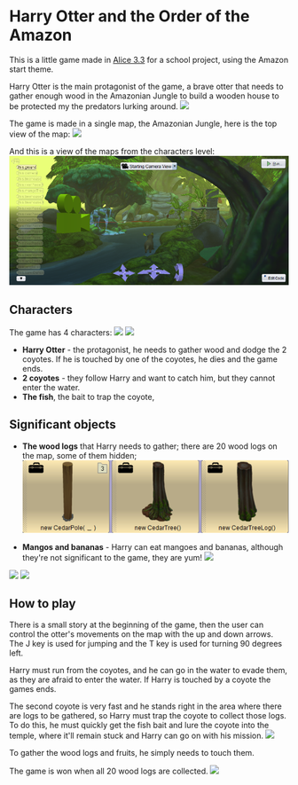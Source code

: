 # Harry Otter and the Order of the Amazon

This is a little game made in [Alice 3.3](https://www.alice.org/) for a school project, using the Amazon start theme.

Harry Otter is the main protagonist of the game, a brave otter that needs to gather enough wood in the Amazonian Jungle to build a wooden house to be protected my the predators lurking around.
![](./images/start-story.png "")

The game is made in a single map, the Amazonian Jungle, here is the top view of the map:
![](./images/jungle-map-top-view.png "")

And this is a view of the maps from the characters level:
![](./images/amazon-jungle-map-character-level.png "")

## Characters
The game has 4 characters:
![](./images/characters.png "")
![](./images/characters-on-map.png "")

- **Harry Otter** - the protagonist, he needs to gather wood and dodge the 2 coyotes. If he is touched by one of the coyotes, he dies and the game ends.
- **2 coyotes** - they follow Harry and want to catch him, but they cannot enter the water.
- **The fish**, the bait to trap the coyote,

## Significant objects
- **The wood logs** that Harry needs to gather; there are 20 wood logs on the map, some of them hidden;
![](./images/logs.png "")

- **Mangos and bananas** - Harry can eat mangoes and bananas, although they're not significant to the game, they are yum!
![](./images/mangos-and-bananas.png "")

![](./images/significant-objects-on-map.png "")
![](./images/gathering-fruits-and-logs.png "")

## How to play
There is a small story at the beginning of the game, then the user can control the otter's movements on the map with the up and down arrows. The J key is used for jumping and the T key is used for turning 90 degrees left.

Harry must run from the coyotes, and he can go in the water to evade them, as they are afraid to enter the water. If Harry is touched by a coyote the games ends.

The second coyote is very fast and he stands right in the area where there are logs to be gathered, so Harry must trap the coyote to collect those logs. To do this, he must quickly get the fish bait and lure the coyote into the temple, where it'll remain stuck and Harry can go on with his mission.
![](./images/trap-coyote.png "")

To gather the wood logs and fruits, he simply needs to touch them.

The game is won when all 20 wood logs are collected.
![](./images/yey-we-ve-made-it.png "")
